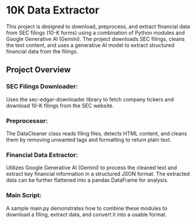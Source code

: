 # 10K Data Extractor
This project is designed to download, preprocess, and extract financial data from SEC filings (10-K forms) using a combination of Python modules and Google Generative AI (Gemini). The project downloads SEC filings, cleans the text content, and uses a generative AI model to extract structured financial data from the filings.

## Project Overview
### SEC Filings Downloader:
Uses the sec-edgar-downloader library to fetch company tickers and download 10-K filings from the SEC website.

### Preprocessor:
The DataCleaner class reads filing files, detects HTML content, and cleans them by removing unwanted tags and formatting to return plain text.

### Financial Data Extractor:
Utilizes Google Generative AI (Gemini) to process the cleaned text and extract key financial information in a structured JSON format. The extracted data can be further flattened into a pandas DataFrame for analysis.

### Main Script:
A sample main.py demonstrates how to combine these modules to download a filing, extract data, and convert it into a usable format.
